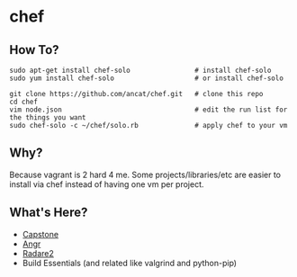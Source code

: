 # chef

## How To?

```
sudo apt-get install chef-solo                # install chef-solo
sudo yum install chef-solo                    # or install chef-solo

git clone https://github.com/ancat/chef.git   # clone this repo
cd chef
vim node.json                                 # edit the run list for the things you want
sudo chef-solo -c ~/chef/solo.rb              # apply chef to your vm
```

## Why?

Because vagrant is 2 hard 4 me. Some projects/libraries/etc are easier to install via chef instead of having one vm per project.

## What's Here?

- [Capstone](http://www.capstone-engine.org/)
- [Angr](http://angr.io/)
- [Radare2](https://github.com/radare/radare2)
- Build Essentials (and related like valgrind and python-pip)
